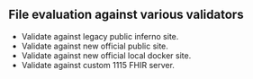 ## File evaluation against various validators

- Validate against legacy public inferno site.
- Validate against new official public site.
- Validate against new official local docker site.
- Validate against custom 1115 FHIR server.
